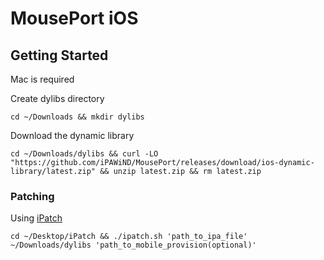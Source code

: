 # MousePort iOS

## Getting Started

Mac is required

Create dylibs directory

```
cd ~/Downloads && mkdir dylibs
```

Download the dynamic library

```
cd ~/Downloads/dylibs && curl -LO "https://github.com/iPAWiND/MousePort/releases/download/ios-dynamic-library/latest.zip" && unzip latest.zip && rm latest.zip
```

### Patching

Using [iPatch](https://github.com/iPAWiND/iPatch)

```
cd ~/Desktop/iPatch && ./ipatch.sh 'path_to_ipa_file' ~/Downloads/dylibs 'path_to_mobile_provision(optional)'
